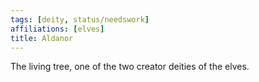 ```yaml
---
tags: [deity, status/needswork]
affiliations: [elves]
title: Aldanor
---
```



The living tree, one of the two creator deities of the elves. 